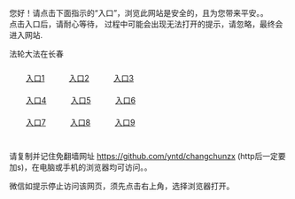 您好！请点击下面指示的“入口”，浏览此网站是安全的，且为您带来平安。。 <br/>
点击入口后，请耐心等待， 过程中可能会出现无法打开的提示，请忽略，最终会进入网站. </br>

法轮大法在长春<br/>
<div style="padding:10px"><a style="margin:20px" target="_blank" href="https://dca7kpjlw2or6.cloudfront.net/2Qpsp?wbluda" id="ccLink1" rel="nofollow">入口1</a> <a target="_blank" style="margin:20px" href="https://d1r1vk4jnxqdo7.cloudfront.net/2Qpsp?nkualjs" id="ccLink2" rel="nofollow">入口2</a> <a style="margin:20px" target="_blank" href="https://dk0pq6qrt02wi.cloudfront.net/2Qpsp?aeznxeuh" id="ccLink3" rel="nofollow">入口3</a></div>

<div style="padding:10px" ><a style="margin:20px" target="_blank" href="https://dca7kpjlw2or6.cloudfront.net/2Qpsp?wbluda" id="ccLink4" rel="nofollow">入口4</a> <a style="margin:20px" href="https://d1r1vk4jnxqdo7.cloudfront.net/2Qpsp?nkualjs" target="_blank" id="ccLink5" rel="nofollow">入口5</a> <a style="margin:20px" href="https://dk0pq6qrt02wi.cloudfront.net/2Qpsp?aeznxeuh" target="_blank" id="ccLink6" rel="nofollow">入口6</a></div>

<div style="padding:10px"><a style="margin:20px" target="_blank" href="https://dca7kpjlw2or6.cloudfront.net/2Qpsp?wbluda" id="ccLink7" rel="nofollow">入口7</a> <a style="margin:20px" href="https://d1r1vk4jnxqdo7.cloudfront.net/2Qpsp?nkualjs" target="_blank" id="ccLink8" rel="nofollow">入口8</a> <a style="margin:20px" target="_blank" href="https://dk0pq6qrt02wi.cloudfront.net/2Qpsp?aeznxeuh" id="ccLink9" rel="nofollow">入口9</a></div>

<br/>



请复制并记住免翻墙网址 https://github.com/yntd/changchunzx (http后一定要加s)，在电脑或手机的浏览器均可访问。。<br/>

微信如提示停止访问该网页，须先点击右上角，选择浏览器打开。
